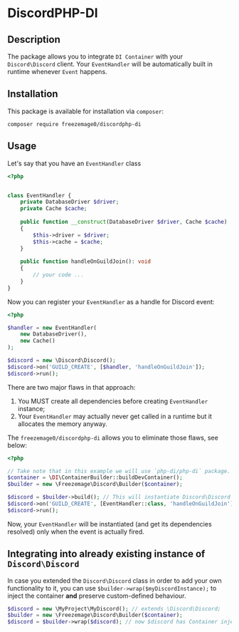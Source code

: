 # DiscordPHP-DI

## Description
The package allows you to integrate `DI Container` with your `Discord\Discord` client.
Your `EventHandler` will be automatically built in runtime whenever `Event` happens.

## Installation
This package is available for installation via `composer`:

`composer require freezemage0/discordphp-di`

## Usage
Let's say that you have an `EventHandler` class 
```php
<?php


class EventHandler {
    private DatabaseDriver $driver;
    private Cache $cache;
    
    public function __construct(DatabaseDriver $driver, Cache $cache)
    {
        $this->driver = $driver;
        $this->cache = $cache;
    }
    
    public function handleOnGuildJoin(): void
    {
        // your code ...     
    }
}
```
Now you can register your `EventHandler` as a handle for Discord event:
```php
<?php

$handler = new EventHandler(
    new DatabaseDriver(),
    new Cache()
);

$discord = new \Discord\Discord();
$discord->on('GUILD_CREATE', [$handler, 'handleOnGuildJoin']);
$discord->run();
```

There are two major flaws in that approach:
1. You MUST create all dependencies before creating `EventHandler` instance;
2. Your `EventHandler` may actually never get called in a runtime but it allocates the memory anyway.

The `freezemage0/discordphp-di` allows you to eliminate those flaws, see below:

```php
<?php

// Take note that in this example we will use `php-di/php-di` package.
$container = \DI\ContainerBuilder::buildDevContainer();
$builder = new \Freezemage\Discord\Builder($container);

$discord = $builder->build(); // This will instantiate Discord\Discord class!
$discord->on('GUILD_CREATE', [EventHandler::class, 'handleOnGuildJoin']);
$discord->run();
```
Now, your `EventHandler` will be instantiated (and get its dependencies resolved) only when the event is actually fired.

## Integrating into already existing instance of `Discord\Discord`

In case you extended the `Discord\Discord` class in order to add your own functionality to it, you can use `$builder->wrap($myDiscordInstance);` to inject the container **and** preserve custom-defined behaviour.
```php
$discord = new \MyProject\MyDiscord(); // extends \Discord\Discord;
$builder = new \Freezemage\Discord\Builder($container);
$discord = $builder->wrap($discord); // now $discord has Container injected with original class preserved. 
```

